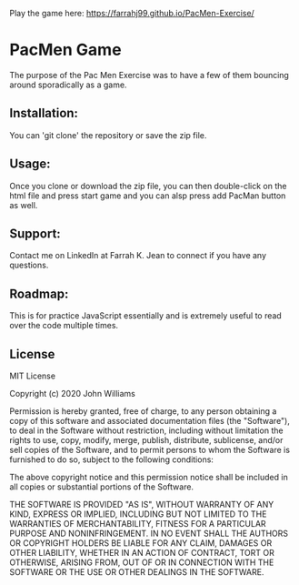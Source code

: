 
Play the game here: 
https://farrahj99.github.io/PacMen-Exercise/

# PacMen Game
The purpose of the Pac Men Exercise was to have a few of them bouncing around sporadically as a game. 

## Installation:
You can 'git clone' the repository or save the zip file. 


## Usage:
Once you clone or download the zip file, you can then double-click on the html file and press start game and you can alsp press add PacMan button as well. 

## Support:
Contact me on LinkedIn at Farrah K. Jean to connect if you have any questions.  

## Roadmap:
This is for practice JavaScript essentially and is extremely useful to read over the code multiple times. 

## License
MIT License

Copyright (c) 2020 John Williams

Permission is hereby granted, free of charge, to any person obtaining a copy of this software and associated documentation files (the "Software"), to deal in the Software without restriction, including without limitation the rights to use, copy, modify, merge, publish, distribute, sublicense, and/or sell copies of the Software, and to permit persons to whom the Software is furnished to do so, subject to the following conditions:

The above copyright notice and this permission notice shall be included in all copies or substantial portions of the Software.

THE SOFTWARE IS PROVIDED "AS IS", WITHOUT WARRANTY OF ANY KIND, EXPRESS OR IMPLIED, INCLUDING BUT NOT LIMITED TO THE WARRANTIES OF MERCHANTABILITY, FITNESS FOR A PARTICULAR PURPOSE AND NONINFRINGEMENT. IN NO EVENT SHALL THE AUTHORS OR COPYRIGHT HOLDERS BE LIABLE FOR ANY CLAIM, DAMAGES OR OTHER LIABILITY, WHETHER IN AN ACTION OF CONTRACT, TORT OR OTHERWISE, ARISING FROM, OUT OF OR IN CONNECTION WITH THE SOFTWARE OR THE USE OR OTHER DEALINGS IN THE SOFTWARE.
